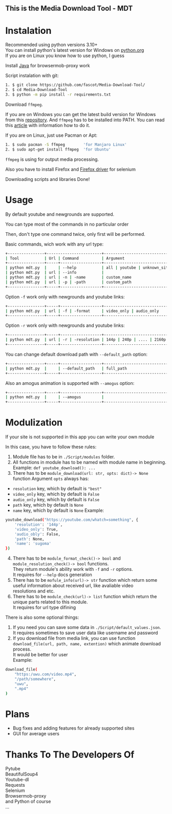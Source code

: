 ## This is the Media Download Tool - MDT

# Instalation

Recommended using python versions 3.10+ <br />
You can install python's latest version for Windows on [python.org](https://python.org/downloads/windows/) <br />
If you are on Linux you know how to use python, I guess <br />

Install [Java](https://www.java.com/ru/download/) for browsermob-proxy work<br />

Script instalation with git: <br />

```bash
1. $ git clone https://github.com/fascot/Media-Download-Tool/
2. $ cd Media-Download-Tool
3. $ python -m pip install -r requirements.txt
```

Download `ffmpeg`. <br />

If you are on Windows you can get the latest build version for Windows from this [repository](https://github.com/BtbN/FFmpeg-Builds/releases).
And `ffmpeg` has to be installed into PATH. You can read this [article](https://windowsloop.com/install-ffmpeg-windows-10/#add-ffmpeg-to-Windows-path) with information how to do it. <br />

If you are on Linux, just use Pacman or Apt:
```bash
1. $ sudo pacman -S ffmpeg        'for Manjaro Linux'
2. $ sudo apt-get install ffmpeg  'for Ubuntu'
```

`ffmpeg` is using for output media processing.

Also you have to install Firefox and [Firefox driver](https://www.selenium.dev/documentation/webdriver/getting_started/install_drivers/) for selenium

Downloading scripts and libraries Done! <br />

# Usage

By default youtube and newgrounds are supported. <br />

You can type most of the commands in no particular order <br />

Then, don't type one command twice, only first will be performed. <br />

Basic commands, wich work with any url type:
```bash
+----------------+------------------------+---------------------------------+------------------------------------------------+
| Tool           | Url | Command          | Argument                        | Description                                    |
+----------------+-----+------------------+---------------------------------+------------------------------------------------+
| python mdt.py  |     | --help           | all | youtube | unknown_site... | Return documentation for module                |
| python mdt.py  | url | --info           |                                 | Return information about page                  |
| python mdt.py  | url | -n | -name       | custom_name                     | Change name of the output media file           |
| python mdt.py  | url | -p | -path       | custom_path                     | Change path of the output media file           |
+----------------+-----+------------------+---------------------------------+------------------------------------------------+
```
Option `-f` work only with newgrounds and youtube links:
```bash
+----------------+-----+------------------+---------------------------------+------------------------------------------------+
| python mdt.py  | url | -f | -format     | video_only | audio_only         | Remove audio or video from output VIDEO file   |
+----------------+-----+------------------+---------------------------------+------------------------------------------------+
```
Option `-r` work only with newgrounds and youtube links:
```bash
+----------------+-----+------------------+---------------------------------+------------------------------------------------+
| python mdt.py  | url | -r | -resolution | 144p | 240p | .... | 2160p      | Change resolution of output VIDEO file         |
+----------------+-----+------------------+---------------------------------+------------------------------------------------+
```
You can change default download path with `--default_path` option:
```bash
+----------------+-----+------------------+---------------------------------+------------------------------------------------+
| python mdt.py  |     | --default_path   | full_path                       | Change default path                            |
+----------------+-----+------------------+---------------------------------+------------------------------------------------+
```
Also an amogus animation is supported with `--amogus` option:
```bash
+----------------+-----+------------------+---------------------------------+------------------------------------------------+
| python mdt.py  |     | --amogus         |                                 | ඞඞඞඞඞඞඞඞඞඞඞඞ                            |
+----------------+-----+------------------+---------------------------------+------------------------------------------------+
```

# Modulization

If your site is not supported in this app you can write your own module

In this case, you have to follow these rules:

1. Module file has to be in `./Script/modules` folder.
2. All functions in module has to be named with module name in beginning.
Example: `def youtube_download(): ...`
3. There has to be `module_download(url: str, opts: dict)-> None` function
Argument `opts` always has:
- `resolution` key, which by default is `"best"`
- `video_only` key, which by default is `False`
- `audio_only` key, which by default is `False`
- `path` key, which by default is `None`
- `name` key, which by default is `None`
Example: 
```bash
youtube_download("https://youtube.com/whatch=something", {
    'resolution': '144p',
    'video_only': True,
    'audio_obly': False,
    'path': None,
    'name': 'sugoma'
})
```
4. There has to be `module_format_check()-> bool` and `module_resolution_check()-> bool` functions. <br />
They return module's ability work with `-f` and `-r` options. <br />
It requires for `--help` docs generation <br />
5. There has to be `mofule_info(url)-> str` function which return some useful information about received url, like avaliable video <br /> resolutions and etc. <br />
6. There has to be `module_check(url)-> list` function which return the unique parts related to this module. <br />
It requires for url type difining  <br />

There is also some optional things:
1. If you need you can save some data in `./Script/default_values.json`. <br />
It requires sometimes to save user data like username and password <br />
2. If you download file from media link, you can use function `download_file(url, path, name, extention)` which animate download process. <br />
It would be better for user <br />
Example:
```bash
download_file(
    "https:/uwu.com/video.mp4",
    "/path/somewhere",
    "uwu",
    ".mp4"
)
```

# Plans

- Bug fixes and adding features for already supported sites
- GUI for average users

# Thanks To The Developers Of

Pytube <br />
BeautifulSoup4 <br />
Youtube-dl <br />
Requests <br />
Selenium <br />
Browsermob-proxy <br />
and Python of course <br />
...
